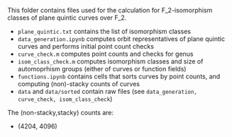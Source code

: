 This folder contains files used for the calculation for F_2-isomorphism classes of plane quintic curves over F_2.
  
- ```plane_quintic.txt``` contains the list of isomorphism classes
- ```data_generation.ipynb``` computes orbit representatives of plane quintic curves and performs initial point count checks
- ```curve_check.m``` computes point counts and checks for genus 
- ```isom_class_check.m``` computes isomorphism classes and size of automoprhism groups (either of curves or function fields)
- ```functions.ipynb``` contains cells that sorts curves by point counts, and computing (non)-stacky counts of curves
- ```data``` and ```data/sorted``` contain raw files (see ```data_generation, curve_check, isom_class_check```)

The (non-stacky,stacky) counts are:
- (4204, 4096)
